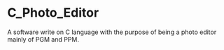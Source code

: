# C_Photo_Editor
A software write on C language with the purpose of being a photo editor mainly of PGM and PPM.
